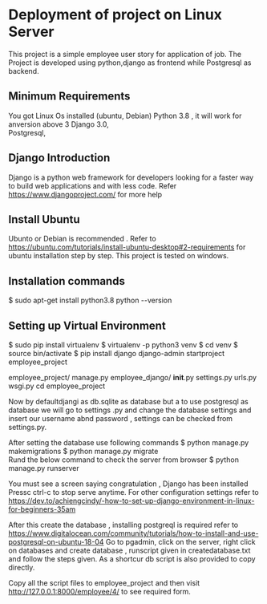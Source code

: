# Deployment of project on Linux Server 
This project is a simple employee user story for application of job.
The Project is developed using python,django as frontend while Postgresql as backend.

## Minimum Requirements
You got Linux Os installed (ubuntu, Debian)
Python 3.8  , it will work for anversion above 3
Django 3.0,    
Postgresql,

## Django Introduction 
Django is a python web framework for developers looking for a faster way to build web applications and with less code. Refer https://www.djangoproject.com/ for more help

## Install Ubuntu
Ubunto or Debian is recommended . Refer to https://ubuntu.com/tutorials/install-ubuntu-desktop#2-requirements  for ubuntu installation step by step. This project is tested on windows.

## Installation  commands
$ sudo apt-get install python3.8
python --version

## Setting up Virtual Environment
$ sudo pip install virtualenv
$  virtualenv -p python3 venv
$  cd venv
 $ source bin/activate
 $ pip install django
 django-admin startproject employee_project
 
 employee_project/
    manage.py
    employee_django/
        __init__.py
        settings.py
        urls.py
        wsgi.py
 cd employee_project
 
 Now by defaultdjangi as db.sqlite as database  but a  to use postgresql as database we will go to settings .py and change the database settings and insert our username abnd password , settings can be checked from settings.py. 
 
 After setting the database use following commands
 $ python manage.py makemigrations
 $ python manage.py migrate  
 Rund the below command to check the server from browser
 $ python manage.py runserver  
  
  You must see a screen saying congratulation , Django has been installed
  Pressc ctrl-c to stop serve anytime.
  For other configuration settings refer to https://dev.to/achiengcindy/-how-to-set-up-django-environment-in-linux-for-beginners-35am
  
 After this  create the database , installing postgreql is required  refer to  https://www.digitalocean.com/community/tutorials/how-to-install-and-use-postgresql-on-ubuntu-18-04
  Go to pgadmin, click on the server, right click on databases and create database , runscript given in createdatabase.txt and follow the steps given.
  As a shortcur db script is also provided to copy directly.
  
  Copy all the script files to employee_project
  and then visit http://127.0.0.1:8000/employee/4/  to see required form.
  
  
 
  
  
  
  
  
